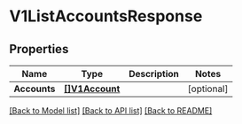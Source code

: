 # V1ListAccountsResponse

## Properties

Name | Type | Description | Notes
------------ | ------------- | ------------- | -------------
**Accounts** | [**[]V1Account**](v1Account.md) |  | [optional] 

[[Back to Model list]](../README.md#documentation-for-models) [[Back to API list]](../README.md#documentation-for-api-endpoints) [[Back to README]](../README.md)



